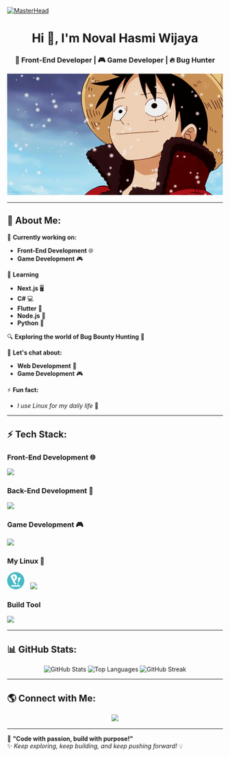 [![MasterHead](https://camo.githubusercontent.com/4fd007a9db2f46b92856dbba073aea1b9e0b927473eb566a2a8d5ccb5d819b0f/68747470733a2f2f692e70696e696d672e636f6d2f6f726967696e616c732f63362f33332f63322f63363333633230656465383266306530636564376435373064626533613166332e676966)](https://github.com/zen-Hikari)

<h1 align="center">Hi 👋, I'm Noval Hasmi Wijaya</h1>
<h3 align="center">🚀 Front-End Developer | 🎮 Game Developer | 🔥 Bug Hunter</h3>

<p align="center">
  <img src="https://raw.githubusercontent.com/novaldanorel/walpaper/refs/heads/main/Banner%20Gifs.gif" alt="Banner" width="600"/>
</p>

---

## 🍖 **About Me:**
🌱 **Currently working on:**  
  - **Front-End Development** 🌐  
  - **Game Development** 🎮  

🧠 **Learning**  
  - **Next.js** 🖥️  
  - **C#** 💻  
  - **Flutter** 📱  
  - **Node.js** 🚀  
  - **Python** 🐍  


🔍 **Exploring the world of Bug Bounty Hunting** 🔐

💬 **Let's chat about:**  
  - **Web Development** 🔧  
  - **Game Development** 🎮

⚡ **Fun fact:**  
  - *I use Linux for my daily life* 🐧


---

## ⚡ **Tech Stack:**
### Front-End Development 🌐
<p>
  <img src="https://skillicons.dev/icons?i=html,css,js,react,tailwind,bootstrap" />
</p>

### Back-End Development 🚀
<p>
  <img src="https://skillicons.dev/icons?i=nodejs,python,mysql,postgres" />
</p>

### Game Development 🎮
<p>
  <img src="https://skillicons.dev/icons?i=cs,unity,godot" />
</p>

### My Linux 🐧
<p>
  <img src="https://raw.githubusercontent.com/novaldanorel/walpaper/7a06274f880d8fadd98c684d4b43f09a67011580/Pop!_OS_Icon.svg" height="40" style="display: inline-block; margin-right: 10px;" />
  <img src="https://skillicons.dev/icons?i=kali" />
</p>

### Build Tool
<p>
  <img src="https://skillicons.dev/icons?i=vite" />
</p>


---

## 📊 GitHub Stats:
<p align="center">
  <img src="https://github-readme-stats.vercel.app/api?username=zen-Hikari&theme=tokyonight&hide_border=false&include_all_commits=false&count_private=false" alt="GitHub Stats"/>
  <img src="https://github-readme-stats.vercel.app/api/top-langs/?username=zen-Hikari&theme=tokyonight&hide_border=false&layout=compact" alt="Top Languages"/> 
  <img src="https://github-readme-streak-stats.herokuapp.com/?user=zen-Hikari&theme=tokyonight&hide_border=false" alt="GitHub Streak"/>
</p>

---

## 🌎 Connect with Me:
<p align="center">
  <a href="https://www.linkedin.com/in/zen-hikari-703125316/">
    <img src="https://img.shields.io/badge/LinkedIn-%230077B5.svg?style=for-the-badge&logo=linkedin&logoColor=white"/>
  </a>
</p>

---

🚀 **"Code with passion, build with purpose!"**  
✨ _Keep exploring, keep building, and keep pushing forward!_ 💡
